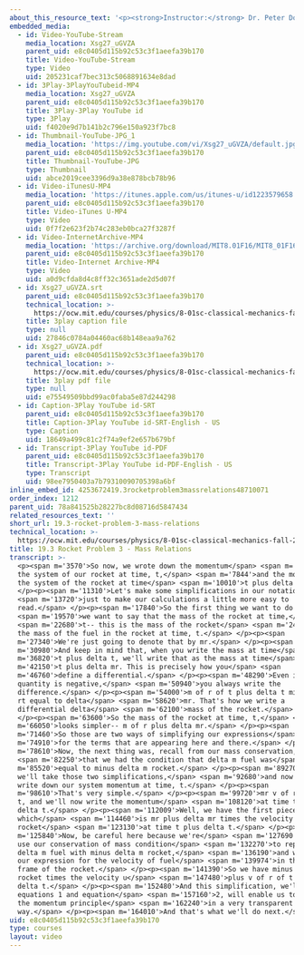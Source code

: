 ```yaml
---
about_this_resource_text: '<p><strong>Instructor:</strong> Dr. Peter Dourmashkin</p>'
embedded_media:
  - id: Video-YouTube-Stream
    media_location: Xsg27_uGVZA
    parent_uid: e8c0405d115b92c53c3f1aeefa39b170
    title: Video-YouTube-Stream
    type: Video
    uid: 205231caf7bec313c5068891634e8dad
  - id: 3Play-3PlayYouTubeid-MP4
    media_location: Xsg27_uGVZA
    parent_uid: e8c0405d115b92c53c3f1aeefa39b170
    title: 3Play-3Play YouTube id
    type: 3Play
    uid: f4020e9d7b141b2c796e150a923f7bc8
  - id: Thumbnail-YouTube-JPG_1
    media_location: 'https://img.youtube.com/vi/Xsg27_uGVZA/default.jpg'
    parent_uid: e8c0405d115b92c53c3f1aeefa39b170
    title: Thumbnail-YouTube-JPG
    type: Thumbnail
    uid: abce2019cee3396d9a38e878bcb78b96
  - id: Video-iTunesU-MP4
    media_location: 'https://itunes.apple.com/us/itunes-u/id1223579658'
    parent_uid: e8c0405d115b92c53c3f1aeefa39b170
    title: Video-iTunes U-MP4
    type: Video
    uid: 0f7f2e623f2b74c283eb0bca27f3287f
  - id: Video-InternetArchive-MP4
    media_location: 'https://archive.org/download/MIT8.01F16/MIT8_01F16_L19v03_360p.mp4'
    parent_uid: e8c0405d115b92c53c3f1aeefa39b170
    title: Video-Internet Archive-MP4
    type: Video
    uid: a0d9cfda8d4c8ff32c3651ade2d5d07f
  - id: Xsg27_uGVZA.srt
    parent_uid: e8c0405d115b92c53c3f1aeefa39b170
    technical_location: >-
      https://ocw.mit.edu/courses/physics/8-01sc-classical-mechanics-fall-2016/week-6-continuous-mass-transfer/19.3-rocket-problem-3-mass-relations/19.3-rocket-problem-3-mass-relations/Xsg27_uGVZA.srt
    title: 3play caption file
    type: null
    uid: 27846c0784a04460ac68b148eaa9a762
  - id: Xsg27_uGVZA.pdf
    parent_uid: e8c0405d115b92c53c3f1aeefa39b170
    technical_location: >-
      https://ocw.mit.edu/courses/physics/8-01sc-classical-mechanics-fall-2016/week-6-continuous-mass-transfer/19.3-rocket-problem-3-mass-relations/19.3-rocket-problem-3-mass-relations/Xsg27_uGVZA.pdf
    title: 3play pdf file
    type: null
    uid: e75549509bbd99ac0faba5e87d244298
  - id: Caption-3Play YouTube id-SRT
    parent_uid: e8c0405d115b92c53c3f1aeefa39b170
    title: Caption-3Play YouTube id-SRT-English - US
    type: Caption
    uid: 18649a499c81c2f74a9ef2e657b679bf
  - id: Transcript-3Play YouTube id-PDF
    parent_uid: e8c0405d115b92c53c3f1aeefa39b170
    title: Transcript-3Play YouTube id-PDF-English - US
    type: Transcript
    uid: 98ee7950403a7b79310090705398a6bf
inline_embed_id: 4253672419.3rocketproblem3massrelations48710071
order_index: 1212
parent_uid: 78a841525b28227bc8d08716d5847434
related_resources_text: ''
short_url: 19.3-rocket-problem-3-mass-relations
technical_location: >-
  https://ocw.mit.edu/courses/physics/8-01sc-classical-mechanics-fall-2016/week-6-continuous-mass-transfer/19.3-rocket-problem-3-mass-relations/19.3-rocket-problem-3-mass-relations
title: 19.3 Rocket Problem 3 - Mass Relations
transcript: >-
  <p><span m='3570'>So now, we wrote down the momentum</span> <span m='5620'>of
  the system of our rocket at time, t,</span> <span m='7844'>and the movement of
  the system of the rocket at time</span> <span m='10010'>t plus delta t.</span>
  </p><p><span m='11310'>Let's make some simplifications in our notation</span>
  <span m='13720'>just to make our calculations a little more easy to
  read.</span> </p><p><span m='17840'>So the first thing we want to do is</span>
  <span m='19570'>we want to say that the mass of the rocket at time,</span>
  <span m='22680'>t-- this is the mass of the rocket</span> <span m='24790'>plus
  the mass of the fuel in the rocket at time, t.</span> </p><p><span
  m='27340'>We're just going to denote that by mr.</span> </p><p><span
  m='30980'>And keep in mind that, when you write the mass at time</span> <span
  m='36820'>t plus delta t, we'll write that as the mass at time</span> <span
  m='42150'>t plus delta mr. This is precisely how you</span> <span
  m='46760'>define a differential.</span> </p><p><span m='48290'>Even if this
  quantity is negative,</span> <span m='50940'>you always write the
  difference.</span> </p><p><span m='54000'>m of r of t plus delta t minus m of
  rt equal to delta</span> <span m='58620'>mr. That's how we write a
  differential delta</span> <span m='62100'>mass of the rocket.</span>
  </p><p><span m='63600'>So the mass of the rocket at time, t,</span> <span
  m='66050'>looks simpler-- m of r plus delta mr.</span> </p><p><span
  m='71460'>So those are two ways of simplifying our expressions</span> <span
  m='74910'>for the terms that are appearing here and there.</span> </p><p><span
  m='78610'>Now, the next thing was, recall from our mass conservation,</span>
  <span m='82250'>that we had the condition that delta m fuel was</span> <span
  m='85520'>equal to minus delta m rocket.</span> </p><p><span m='89270'>So now,
  we'll take those two simplifications,</span> <span m='92680'>and now we'll
  write down our system momentum at time, t.</span> </p><p><span
  m='98610'>That's very simple.</span> </p><p><span m='99720'>mr v of r at time
  t, and we'll now write the momentum</span> <span m='108120'>at time t plus
  delta t.</span> </p><p><span m='112009'>Well, we have the first piece,
  which</span> <span m='114460'>is mr plus delta mr times the velocity of the
  rocket</span> <span m='123130'>at time t plus delta t.</span> </p><p><span
  m='125840'>Now, be careful here because we're</span> <span m='127690'>going to
  use our conservation of mass condition</span> <span m='132270'>to replace
  delta m fuel with minus delta m rocket,</span> <span m='136190'>and we'll use
  our expression for the velocity of fuel</span> <span m='139974'>in the ground
  frame of the rocket.</span> </p><p><span m='141390'>So we have minus delta m
  rocket times the velocity u</span> <span m='147480'>plus v of r of t plus
  delta t.</span> </p><p><span m='152480'>And this simplification, we'll write
  equations 1 and equation</span> <span m='157160'>2, will enable us to apply
  the momentum principle</span> <span m='162240'>in a very transparent
  way.</span> </p><p><span m='164010'>And that's what we'll do next.</span> </p>
uid: e8c0405d115b92c53c3f1aeefa39b170
type: courses
layout: video
---
```

